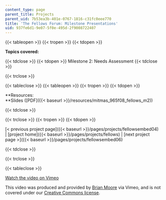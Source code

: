 ```yaml
---
content_type: page
parent_title: Projects
parent_uid: 7b53ea3b-401e-0767-1816-c31fc0eee770
title: 'The Fellows Forum: Milestone Presentations'
uid: 937fe6d1-9e07-5f0e-495d-2f9008722407
---
```


{{< tableopen >}}
{{< tropen >}}
{{< tdopen >}}


**Topics covered:**


{{< tdclose >}}
{{< tdopen >}}
Milestone 2: Needs Assessment
{{< tdclose >}}

{{< trclose >}}

{{< tableclose >}}
{{< tableopen >}}
{{< tropen >}}
{{< tdopen >}}


**Resources:  
**Slides ([PDF]({{< baseurl >}}/resources/mitmas_965f08_fellows_m2))


{{< tdclose >}}

{{< trclose >}}
{{< tropen >}}
{{< tdopen >}}


[\< previous project page]({{< baseurl >}}/pages/projects/fellowsembed04) | [project home]({{< baseurl >}}/pages/projects/fellows) | [next project page >]({{< baseurl >}}/pages/projects/fellowsembed06)


{{< tdclose >}}

{{< trclose >}}

{{< tableclose >}}

[Watch the video on Vimeo](http://vimeo.com/moogaloop.swf?clip_id=2092047&server=vimeo.com&show_title=0&show_byline=0&show_portrait=0&color=&fullscreen=0&group_id=)

This video was produced and provided by [Brian Moore](http://vimeo.com/brianmoore) via Vimeo, and is not covered under our [Creative Commons license](/terms/#cc).